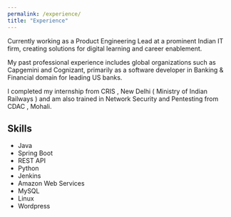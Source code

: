 ```yaml
---
permalink: /experience/
title: "Experience"
---
```


Currently working as a Product Engineering Lead at a prominent Indian IT firm, creating solutions for digital learning and career enablement.

My past professional experience includes global organizations such as Capgemini and Cognizant, primarily as a software developer in Banking & Financial domain for leading US banks.

I completed my internship from CRIS , New Delhi ( Ministry of Indian Railways ) and am also trained in Network Security and Pentesting from CDAC , Mohali.

## Skills

- Java
- Spring Boot
- REST API
- Python
- Jenkins
- Amazon Web Services
- MySQL
- Linux
- Wordpress
